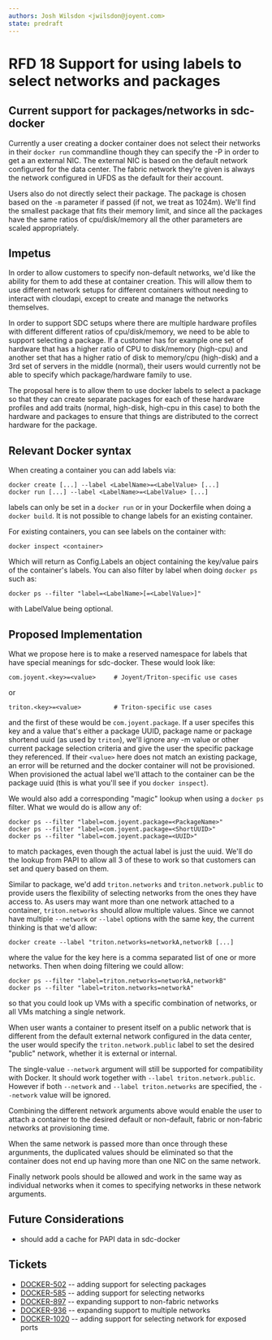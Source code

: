 ```yaml
---
authors: Josh Wilsdon <jwilsdon@joyent.com>
state: predraft
---
```


# RFD 18 Support for using labels to select networks and packages

## Current support for packages/networks in sdc-docker

Currently a user creating a docker container does not select their networks in
their `docker run` commandline though they can specify the -P in order to get a
an external NIC. The external NIC is based on the default network configured
for the data center. The fabric network they're given is always the network
configured in UFDS as the default for their account.

Users also do not directly select their package. The package is chosen based on
the `-m` parameter if passed (if not, we treat as 1024m). We'll find the
smallest package that fits their memory limit, and since all the packages have
the same ratios of cpu/disk/memory all the other parameters are scaled
appropriately.


## Impetus

In order to allow customers to specify non-default networks, we'd like the
ability for them to add these at container creation. This will allow them to use
different network setups for different containers without needing to interact
with cloudapi, except to create and manage the networks themselves.

In order to support SDC setups where there are multiple hardware profiles with
different different ratios of cpu/disk/memory, we need to be able to support
selecting a package. If a customer has for example one set of hardware that has
a higher ratio of CPU to disk/memory (high-cpu) and another set that has a
higher ratio of disk to memory/cpu (high-disk) and a 3rd set of servers in the
middle (normal), their users would currently not be able to specify which
package/hardware family to use.

The proposal here is to allow them to use docker labels to select a package so
that they can create separate packages for each of these hardware profiles and
add traits (normal, high-disk, high-cpu in this case) to both the hardware and
packages to ensure that things are distributed to the correct hardware for the
package.


## Relevant Docker syntax

When creating a container you can add labels via:

```
docker create [...] --label <LabelName>=<LabelValue> [...]
docker run [...] --label <LabelName>=<LabelValue> [...]
```

labels can only be set in a `docker run` or in your Dockerfile when doing a
`docker build`. It is not possible to change labels for an existing container.

For existing containers, you can see labels on the container with:

```
docker inspect <container>
```

Which will return as Config.Labels an object containing the key/value pairs of
the container's labels. You can also filter by label when doing `docker ps` such
as:

```
docker ps --filter "label=<LabelName>[=<LabelValue>]"
```

with LabelValue being optional.


## Proposed Implementation

What we propose here is to make a reserved namespace for labels that have
special meanings for sdc-docker. These would look like:

```
com.joyent.<key>=<value>     # Joyent/Triton-specific use cases
```
or
```
triton.<key>=<value>         # Triton-specific use cases
```

and the first of these would be `com.joyent.package`. If a user specifes this
key and a value that's either a package UUID, package name or package shortend
uuid (as used by `triton`), we'll ignore any -m value or other current package
selection criteria and give the user the specific package they referenced. If
their `<value>` here does not match an existing package, an error will be
returned and the docker container will not be provisioned. When provisioned the
actual label we'll attach to the container can be the package uuid (this is what
you'll see if you `docker inspect`).

We would also add a corresponding "magic" lookup when using a `docker ps`
filter. What we would do is allow any of:

```
docker ps --filter "label=com.joyent.package=<PackageName>"
docker ps --filter "label=com.joyent.package=<ShortUUID>"
docker ps --filter "label=com.joyent.package=<UUID>"
```

to match packages, even though the actual label is just the uuid. We'll do the
lookup from PAPI to allow all 3 of these to work so that customers can set and
query based on them.

Similar to package, we'd add `triton.networks` and `triton.network.public` to
provide users the flexibility of selecting networks from the ones they have
access to. As users may want more than one network attached to a container,
`triton.networks` should allow multiple values. Since we cannot have multiple
`--network` or `--label` options with the same key, the current thinking is
that we'd allow:

```
docker create --label "triton.networks=networkA,networkB [...]
```

where the value for the key here is a comma separated list of one or more
networks. Then when doing filtering we could allow:

```
docker ps --filter "label=triton.networks=networkA,networkB"
docker ps --filter "label=triton.networks=networkA"
```

so that you could look up VMs with a specific combination of networks, or all
VMs matching a single network.

When user wants a container to present itself on a public network that is
different from the default external network configured in the data center, the
user would specify the `triton.network.public` label to set the desired
"public" network, whether it is external or internal.

The single-value `--network` argument will still be supported for compatibility
with Docker. It should work together with `--label triton.network.public`.
However if both `--network` and `--label triton.networks` are specified, the
`--network` value will be ignored.

Combining the different network arguments above would enable the user to
attach a container to the desired default or non-default, fabric or non-fabric
networks at provisioning time.

When the same network is passed more than once through these argunments, the
duplicated values should be eliminated so that the container does not end up
having more than one NIC on the same network.

Finally network pools should be allowed and work in the same way as individual
networks when it comes to specifying networks in these network arguments.


## Future Considerations

 * should add a cache for PAPI data in sdc-docker


## Tickets

 * [DOCKER-502](https://devhub.joyent.com/jira/browse/DOCKER-502) -- adding support for selecting packages
 * [DOCKER-585](https://devhub.joyent.com/jira/browse/DOCKER-585) -- adding support for selecting networks
 * [DOCKER-897](https://devhub.joyent.com/jira/browse/DOCKER-897) -- expanding support to non-fabric networks
 * [DOCKER-936](https://devhub.joyent.com/jira/browse/DOCKER-936) -- expanding support to multiple networks
 * [DOCKER-1020](https://devhub.joyent.com/jira/browse/DOCKER-1020) -- adding support for selecting network for exposed ports
